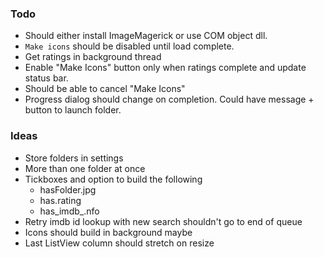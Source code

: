 ### Todo

* Should either install ImageMagerick or use COM object dll.
* `Make icons` should be disabled until load complete.
* Get ratings in background thread
* Enable "Make Icons" button only when ratings complete and update status bar.
* Should be able to cancel "Make Icons"
* Progress dialog should change on completion. Could have message + button to launch folder.

### Ideas

* Store folders in settings
* More than one folder at once
* Tickboxes and option to build the following
  * hasFolder.jpg
  * has.rating
  * has_imdb_.nfo
* Retry imdb id lookup with new search shouldn't go to end of queue
* Icons should build in background maybe
* Last ListView column should stretch on resize
